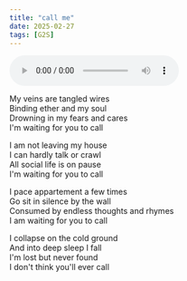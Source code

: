 ```yaml
---
title: "call me"
date: 2025-02-27
tags: [G2S]
---
```


<audio controls src="/call-me.ogg" preload="metadata"></audio>

My veins are tangled wires  
Binding ether and my soul  
Drowning in my fears and cares  
I'm waiting for you to call  

I am not leaving my house  
I can hardly talk or crawl  
All social life is on pause  
I'm waiting for you to call  

I pace appartement a few times  
Go sit in silence by the wall  
Consumed by endless thoughts and rhymes  
I am waiting for you to call  

I collapse on the cold ground  
And into deep sleep I fall  
I'm lost but never found  
I don't think you'll ever call  

